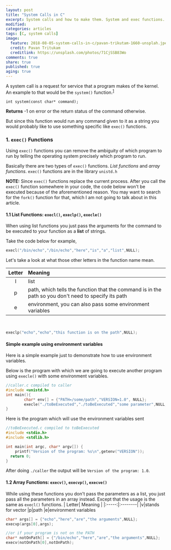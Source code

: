 ```yaml
---
layout: post
title: "System Calls in C"
excerpt: System calls and how to make them. System and exec functions...
modified:
categories: articles
tags: [C, system calls]
image:
  feature: 2018-08-05-system-calls-in-c/pavan-trikutam-1660-unsplah.jpeg 
  credit: Pavan Tritukam
  creditlink: https://unsplash.com/photos/71CjSSB83Wo 
comments: true
share: true
published: true
aging: true
---
```


A system call is a request for service that a program makes of the kernel. An example to that would be the `system()` function.<sup>[1][1]</sup>

`int system(const char* command);`

**Returns** -1 on error or the return status of the command otherwise.

But since this function would run any command given to it as a string you would probably like to use something specific like `exec()` functions.

### 1. `exec()` Functions
Using `exec()` functions you can remove the ambiguity of which program to run by telling the operating system precisely which program to run.

Basically there are two types of `exec()` functions. _List functions_ and _array functions_. `exec()` functions are in the library `unistd.h`

**NOTE:** Since `exec()` functions replace the current process. After you call the `exec()` function somewhere in your code, the code below won't be executed because of the aforementioned reason. You may want to search for the `fork()` function for that, which I am not going to talk about in this article.

#### 1.1 List Functions: `execl()`, `execlp()`, `execle()`
When using list functions you just pass the arguments for the command to be executed to your function as a **list** of strings.

Take the code below for example,
```c
execl("/bin/echo","/bin/echo","here","is","a","list",NULL);
``` 
Let's take a look at what those other letters in the function name mean.


| Letter   | Meaning       |
|:--------:| :-------------|
| l | list|
| p | path, which tells the function that the command is in the path so you don't need to specify its path|
| e | environment, you can also pass some environment variables |
<br>

```c
execlp("echo","echo","this function is on the path",NULL);
```
#### Simple example using environment variables
Here is a simple example just to demonstrate how to use environment variables. 

Below is the program with which we are going to execute another program using `execle()` with some environment variables.
```c
//caller.c compiled to caller
#include <unistd.h>
int main(){
        char* env[] = {"PATH=/some/path","VERSION=1.0", NULL};
        execle("./toBeExecuted","./toBeExecuted","some parameter",NULL,env);
}
```

Here is the program which will use the environment variables sent
```c
//toBeExecuted.c compiled to toBeExecuted
#include <stdio.h> 
#include <stdlib.h>

int main(int argc, char* argv[]) {    
    printf("Version of the program: %s\n",getenv("VERSION"));  
  return 0;  
}
```
After doing `./caller` the output will be `Version of the program: 1.0`.

#### 1.2 Array Functions: `execv()`, `execvp()`, `execve()`
While using these functions you don't pass the parameters as a list, you just pass all the parameters in an array instead. Except that the usage is the same as `execl()` functions.
| Letter| Meaning |
|:-----:|:--------|
|v|stands for vector
|p|path
|e|environment variables

```c
char* args[] = {"echo","here","are","the arguments",NULL};  
execvp(args[0],args);

//or if your program is not on the PATH
char* notOnPath[] = {"/bin/echo","here","are","the arguments",NULL};  
execv(notOnPath[0],notOnPath);
```

[1]: https://www.gnu.org/software/libc/manual/html_node/System-Calls.html


